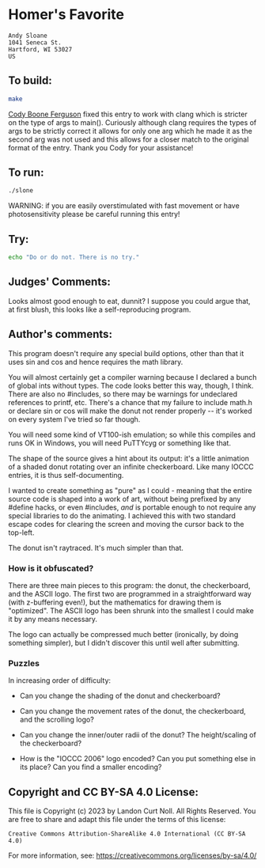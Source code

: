 # Homer's Favorite

    Andy Sloane
    1041 Seneca St.
    Hartford, WI 53027
    US

## To build:

```sh
make
```

[Cody Boone Ferguson](/winners.html#Cody_Boone_Ferguson) fixed this entry to
work with clang which is stricter on the type of args to main(). Curiously
although clang requires the types of args to be strictly correct it allows for
only one arg which he made it as the second arg was not used and this allows for
a closer match to the original format of the entry. Thank you Cody for your
assistance!


## To run:

```sh
./slone
```

WARNING: if you are easily overstimulated with fast movement or have
photosensitivity please be careful running this entry!


## Try:

```sh
echo "Do or do not. There is no try."
```

## Judges' Comments:

Looks almost good enough to eat, dunnit?  I suppose you could argue that,
at first blush, this looks like a self-reproducing program.

## Author's comments:

This program doesn't require any special build options, other than that it
uses sin and cos and hence requires the math library.

You will almost certainly get a compiler warning because I declared a bunch
of global ints without types.  The code looks better this way, though, I
think.  There are also no #includes, so there may be warnings for
undeclared references to printf, etc.  There's a chance that my failure to
include math.h or declare sin or cos will make the donut not render
properly -- it's worked on every system I've tried so far though.

You will need some kind of VT100-ish emulation; so while this compiles and
runs OK in Windows, you will need PuTTYcyg or something like that.

The shape of the source gives a hint about its output: it's a little
animation of a shaded donut rotating over an infinite checkerboard.  Like
many IOCCC entries, it is thus self-documenting.

I wanted to create something as "pure" as I could - meaning that the
entire source code is shaped into a work of art, without being prefixed
by any #define hacks, or even #includes, _and_ is portable enough to not
require any special libraries to do the animating.  I achieved this with
two standard escape codes for clearing the screen and moving the cursor
back to the top-left.

The donut isn't raytraced.  It's much simpler than that.

### How is it obfuscated?

There are three main pieces to this program: the donut, the checkerboard,
and the ASCII logo.  The first two are programmed in a straightforward way
(with z-buffering even!), but the mathematics for drawing them is
"optimized".  The ASCII logo has been shrunk into the smallest I could make
it by any means necessary.

The logo can actually be compressed much better (ironically, by doing
something simpler), but I didn't discover this until well after submitting.

### Puzzles

In increasing order of difficulty:

 - Can you change the shading of the donut and checkerboard?

 - Can you change the movement rates of the donut, the checkerboard, and
   the scrolling logo?

 - Can you change the inner/outer radii of the donut?  The height/scaling
   of the checkerboard?

 - How is the "IOCCC 2006" logo encoded?  Can you put something else in its
   place?  Can you find a smaller encoding?

## Copyright and CC BY-SA 4.0 License:

This file is Copyright (c) 2023 by Landon Curt Noll.  All Rights Reserved.
You are free to share and adapt this file under the terms of this license:

    Creative Commons Attribution-ShareAlike 4.0 International (CC BY-SA 4.0)

For more information, see: https://creativecommons.org/licenses/by-sa/4.0/
